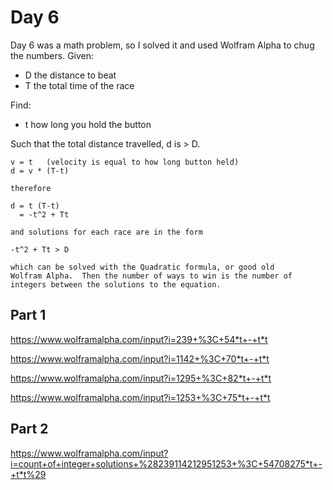 # Day 6 

Day 6 was a math problem, so I solved it and used 
Wolfram Alpha to chug the numbers.  Given:

* D the distance to beat
* T the total time of the race

Find:

* t how long you hold the button

Such that the total distance travelled, d is > D.

```
v = t   (velocity is equal to how long button held)
d = v * (T-t) 

therefore

d = t (T-t)
  = -t^2 + Tt

and solutions for each race are in the form

-t^2 + Tt > D 

which can be solved with the Quadratic formula, or good old
Wolfram Alpha.  Then the number of ways to win is the number of integers between the solutions to the equation.
```

## Part 1 

https://www.wolframalpha.com/input?i=239+%3C+54*t+-+t*t 

https://www.wolframalpha.com/input?i=1142+%3C+70*t+-+t*t 

https://www.wolframalpha.com/input?i=1295+%3C+82*t+-+t*t 

https://www.wolframalpha.com/input?i=1253+%3C+75*t+-+t*t 

## Part 2 

https://www.wolframalpha.com/input?i=count+of+integer+solutions+%28239114212951253+%3C+54708275*t+-+t*t%29
